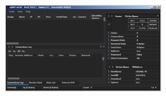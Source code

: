 ![Screenshot](https://raw.githubusercontent.com/Cryakl/Ultimate-RAT-Collection/refs/heads/main/NjRat/njRAT%20v0.9d/Screenshot.png)
